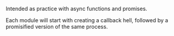 Intended as practice with async functions and promises. 

Each module will start with creating a callback hell, followed by a promisified version of the same process. 


